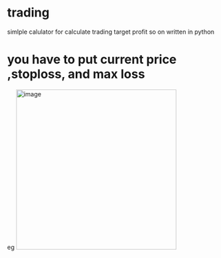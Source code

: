 # trading
simlple calulator for calculate trading target profit so on written in python
# you have to put current price ,stoploss, and max loss
eg
<img width="372" alt="image" src="https://user-images.githubusercontent.com/73380685/152294993-c057af97-acc6-49f9-a2b3-0d6f3a1ef47d.png">
